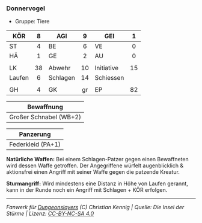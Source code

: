 ### Donnervogel

- Gruppe: Tiere

| KÖR    |  8  | AGI      |  9  | GEI        |  1  |
| ------ | :-: | -------- | :-: | ---------- | :-: |
| ST     |  4  | BE       |  6  | VE         |  0  |
| HÄ     |  1  | GE       |  2  | AU         |  0  |
|        |     |          |     |            |     |
| LK     | 38  | Abwehr   | 10  | Initiative | 15  |
| Laufen |  6  | Schlagen | 14  | Schiessen  |     |
|        |     |          |     |            |     |
| GH     |  4  | GK       | gr  | EP         | 82  |

|       Bewaffnung       |
| :--------------------: |
| Großer Schnabel (WB+2) |

|     Panzerung     |
| :---------------: |
| Federkleid (PA+1) |

**Natürliche Waffen:** Bei einem Schlagen-Patzer gegen einen Bewaffneten wird dessen Waffe getroffen. Der Angegriffene würfelt augenblicklich & aktionsfrei einen Angriff mit seiner Waffe gegen die patzende Kreatur.

**Sturmangriff:** Wird mindestens eine Distanz in Höhe von Laufen gerannt, kann in der Runde noch ein Angriff mit Schlagen + KÖR erfolgen.

---

_Fanwerk für [Dungeonslayers](https://www.dungeonslayers.net/) (C) Christian Kennig | Quelle: Die Insel der Stürme | Lizenz: [CC-BY-NC-SA 4.0](https://creativecommons.org/licenses/by-nc-sa/4.0/deed.de)_
